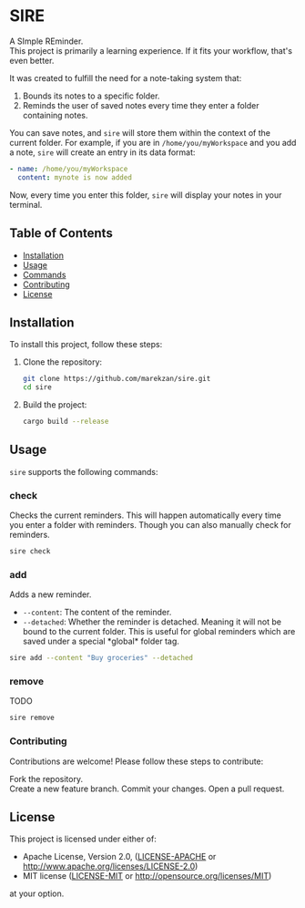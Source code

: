 # SIRE

A SImple REminder.  
This project is primarily a learning experience. If it fits your workflow, that's even better.

It was created to fulfill the need for a note-taking system that:

1. Bounds its notes to a specific folder.
2. Reminds the user of saved notes every time they enter a folder containing notes.

You can save notes, and `sire` will store them within the context of the current folder. For example, if you are in `/home/you/myWorkspace` and you add a note, `sire` will create an entry in its data format:

```yaml
- name: /home/you/myWorkspace
  content: mynote is now added
```

Now, every time you enter this folder, `sire` will display your notes in your terminal.

## Table of Contents

- [Installation](#installation)
- [Usage](#usage)
- [Commands](#commands)
- [Contributing](#contributing)
- [License](#license)

## Installation

To install this project, follow these steps:

1. Clone the repository:

   ```sh
   git clone https://github.com/marekzan/sire.git
   cd sire
   ```

2. Build the project:
   ```sh
   cargo build --release
   ```

## Usage

`sire` supports the following commands:

### check

Checks the current reminders. This will happen automatically every time you enter a folder with reminders.
Though you can also manually check for reminders.

```sh
sire check
```

### add

Adds a new reminder.

- `--content`: The content of the reminder.
- `--detached`: Whether the reminder is detached. Meaning it will not be bound to the current folder. This is useful for global reminders which are saved under a special \*global\* folder tag.

```sh
sire add --content "Buy groceries" --detached
```

### remove

TODO

```sh
sire remove
```

### Contributing

Contributions are welcome! Please follow these steps to contribute:

Fork the repository.  
Create a new feature branch.
Commit your changes.
Open a pull request.

## License

This project is licensed under either of:

- Apache License, Version 2.0, ([LICENSE-APACHE](./LICENSE-APACHE) or http://www.apache.org/licenses/LICENSE-2.0)
- MIT license ([LICENSE-MIT](./LICENSE-MIT) or http://opensource.org/licenses/MIT)

at your option.
